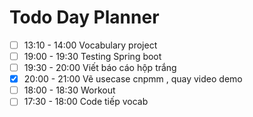 

# Todo Day Planner

- [ ] 13:10 - 14:00 Vocabulary project
- [ ] 19:00 - 19:30 Testing Spring boot
- [ ] 19:30 - 20:00 Viết báo cáo hộp trắng
- [x] 20:00 - 21:00 Vẽ usecase cnpmm , quay video demo
- [ ] 18:00 - 18:30 Workout
- [ ] 17:30 - 18:00 Code tiếp vocab